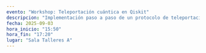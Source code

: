 ```yaml
---
evento: "Workshop: Teleportación cuántica en Qiskit"
descripcion: "Implementación paso a paso de un protocolo de teleportación usando circuitos en Qiskit."
fecha: 2025-09-03
hora_inicio: "15:50"
hora_fin: "17:20"
lugar: "Sala Talleres A"
---
```

